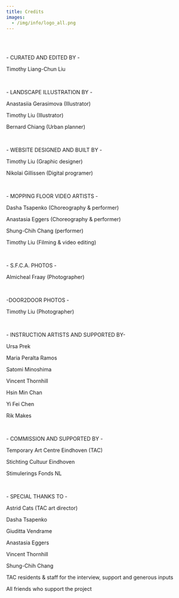 ```yaml
---
title: Credits
images:
  - /img/info/logo_all.png
---
```

<br>

<br>

\- CURATED AND EDITED BY -

Timothy Liang-Chun Liu

<br>

\- LANDSCAPE ILLUSTRATION BY -

Anastasiia Gerasimova (Illustrator)

Timothy Liu (Illustrator)

Bernard Chiang (Urban planner)

<br>

\- WEBSITE DESIGNED AND BUILT BY -

Timothy Liu (Graphic designer)

Nikolai Gillissen (Digital programer)

<br>

\- MOPPING FLOOR VIDEO ARTISTS -

Dasha Tsapenko (Choreography & performer)

Anastasia Eggers (Choreography & performer)

Shung-Chih Chang (performer)

Timothy Liu (Filming & video editing)

<br>

\- S.F.C.A. PHOTOS -

Almicheal Fraay (Photographer)

<br>

\-DOOR2DOOR PHOTOS  -

Timothy Liu (Photographer)

<br>

\- INSTRUCTION ARTISTS AND SUPPORTED BY-

Ursa Prek

Maria Peralta Ramos

Satomi Minoshima

Vincent Thornhill

Hsin Min Chan

Yi Fei Chen

Rik Makes

<br>

\- COMMISSION AND SUPPORTED BY -

Temporary Art Centre Eindhoven (TAC)

Stichting Cultuur Eindhoven

Stimulerings Fonds NL

<br>

\- SPECIAL THANKS TO -

Astrid Cats (TAC art director)

Dasha Tsapenko

Giuditta Vendrame

Anastasia Eggers

Vincent Thornhill

Shung-Chih Chang

TAC residents & staff for the interview, support and generous inputs

All friends who support the project

<br>

<br>

<br>